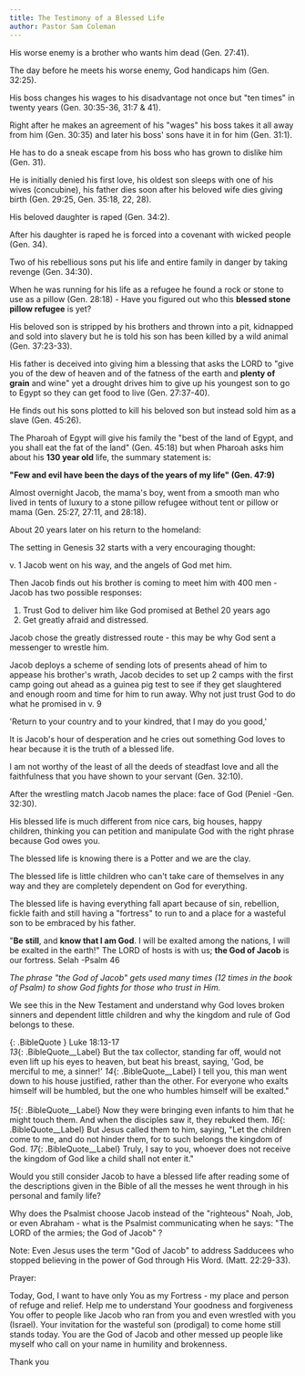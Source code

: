```yaml
---
title: The Testimony of a Blessed Life
author: Pastor Sam Coleman
---
```


His worse enemy is a brother who wants him dead (Gen. 27:41).

The day before he meets his worse enemy, God handicaps him (Gen. 32:25).

His boss changes his wages to his disadvantage not once but "ten times" in twenty years (Gen. 30:35-36, 31:7 & 41).

Right after he makes an agreement of his "wages" his boss takes it all away from him (Gen. 30:35) and later his boss' sons have it in for him (Gen. 31:1).

He has to do a sneak escape from his boss who has grown to dislike him (Gen. 31).

He is initially denied his first love, his oldest son sleeps with one of his wives (concubine), his father dies soon after his beloved wife dies giving birth (Gen. 29:25, Gen. 35:18, 22, 28).

His beloved daughter is raped (Gen. 34:2).

After his daughter is raped he is forced into a covenant with wicked people (Gen. 34).

Two of his rebellious sons put his life and entire family in danger by taking revenge (Gen. 34:30).

When he was running for his life as a refugee he found a rock or stone to use as a pillow (Gen. 28:18) - Have you figured out who this **blessed stone pillow refugee** is yet?

His beloved son is stripped by his brothers and thrown into a pit, kidnapped and sold into slavery but he is told his son has been killed by a wild animal (Gen. 37:23-33).

His father is deceived into giving him a blessing that asks the LORD to "give you of the dew of heaven and of the fatness of the earth and **plenty of grain** and wine" yet a drought drives him to give up his youngest son to go to Egypt so they can get food to live (Gen. 27:37-40).

He finds out his sons plotted to kill his beloved son but instead sold him as a slave (Gen. 45:26).

The Pharoah of Egypt will give his family the "best of the land of Egypt, and you shall eat the fat of the land" (Gen. 45:18) but when Pharoah asks him about his **130 year old** life, the summary statement is:

**"Few and evil have been the days of the years of my life" (Gen. 47:9)**

Almost overnight Jacob, the mama's boy, went from a smooth man who lived in tents of luxury to a stone pillow refugee without tent or pillow or mama (Gen. 25:27, 27:11, and 28:18).

About 20 years later on his return to the homeland:

The setting in Genesis 32 starts with a very encouraging thought:

v. 1 Jacob went on his way, and the angels of God met him.

Then Jacob finds out his brother is coming to meet him with 400 men - Jacob has two possible responses:

1. Trust God to deliver him like God promised at Bethel 20 years ago
2. Get greatly afraid and distressed.

Jacob chose the greatly distressed route - this may be why God sent a messenger to wrestle him.

Jacob deploys a scheme of sending lots of presents ahead of him to appease his brother's wrath, Jacob decides to set up 2 camps with the first camp going out ahead as a guinea pig test to see if they get slaughtered and enough room and time for him to run away. Why not just trust God to do what he promised in v. 9

'Return to your country and to your kindred, that I may do you good,'

It is Jacob's hour of desperation and he cries out something God loves to hear because it is the truth of a blessed life.

I am not worthy of the least of all the deeds of steadfast love and all the faithfulness that you have shown to your servant (Gen. 32:10).

After the wrestling match Jacob names the place: face of God (Peniel -Gen. 32:30).

His blessed life is much different from nice cars, big houses, happy children, thinking you can petition and manipulate God with the right phrase because God owes you.

The blessed life is knowing there is a Potter and we are the clay.

The blessed life is little children who can't take care of themselves in any way and they are completely dependent on God for everything.

The blessed life is having everything fall apart because of sin, rebellion, fickle faith and still having a "fortress" to run to and a place for a wasteful son to be embraced by his father.

"**Be still**, and **know that I am God**. I will be exalted among the nations, I will be exalted in the earth!" The LORD of hosts is with us; **the God of Jacob** is our fortress. Selah -Psalm 46

*The phrase "the God of Jacob" gets used many times (12 times in the book of Psalm) to show God fights for those who trust in Him.*

We see this in the New Testament and understand why God loves broken sinners and dependent little children and why the kingdom and rule of God belongs to these.

{: .BibleQuote }
Luke 18:13-17<br/>
*13*{: .BibleQuote__Label} But the tax collector, standing far off, would not even lift up his eyes to heaven, but beat his breast, saying, 'God, be merciful to me, a sinner!' *14*{: .BibleQuote__Label} I tell you, this man went down to his house justified, rather than the other. For everyone who exalts himself will be humbled, but the one who humbles himself will be exalted."<br/>
<br/>
*15*{: .BibleQuote__Label} Now they were bringing even infants to him that he might touch them. And when the disciples saw it, they rebuked them. *16*{: .BibleQuote__Label} But Jesus called them to him, saying, "Let the children come to me, and do not hinder them, for to such belongs the kingdom of God. *17*{: .BibleQuote__Label} Truly, I say to you, whoever does not receive the kingdom of God like a child shall not enter it."

Would you still consider Jacob to have a blessed life after reading some of the descriptions given in the Bible of all the messes he went through in his personal and family life?

Why does the Psalmist choose Jacob instead of the "righteous" Noah, Job, or even Abraham - what is the Psalmist communicating when he says: "The LORD of the armies; the God of Jacob" ?

Note: Even Jesus uses the term "God of Jacob" to address Sadducees who stopped believing in the power of God through His Word. (Matt. 22:29-33).


Prayer:

Today, God, I want to have only You as my Fortress - my place and person of refuge and relief. Help me to understand Your goodness and forgiveness You offer to people like Jacob who ran from you and even wrestled with you (Israel). Your invitation for the wasteful son (prodigal) to come home still stands today. You are the God of Jacob and other messed up people like myself who call on your name in humility and brokenness.

Thank you
